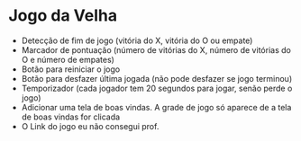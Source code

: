 # Jogo da Velha



- Detecção de fim de jogo (vitória do X, vitória do O ou empate)
- Marcador de pontuação (número de vitórias do X, número de vitórias do O e número de empates)
- Botão para reiniciar o jogo
- Botão para desfazer última jogada (não pode desfazer se jogo terminou)
- Temporizador (cada jogador tem 20 segundos para jogar, senão perde o jogo)
- Adicionar uma tela de boas vindas. A grade de jogo só aparece de a tela de boas vindas for clicada
- O Link do jogo eu não consegui prof.

